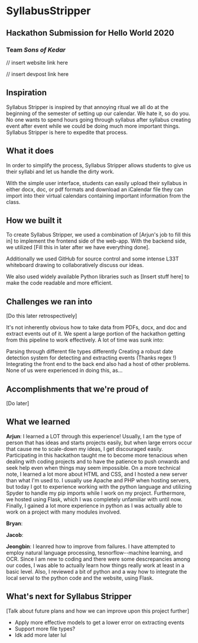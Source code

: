 
# SyllabusStripper

## Hackathon Submission for Hello World 2020
### Team *Sons of Kedar*
// insert website link here

// insert devpost link here

## Inspiration

Syllabus Stripper is inspired by that annoying ritual we all do at the beginning of the semester of setting up our calendar. We hate it, so do you. No one wants to spend hours going through syllabus after syllabus creating event after event while we could be doing much more important things. Syllabus Stripper is here to expedite that process. 

## What it does
In order to simplify the process, Syllabus Stripper allows students to give us their syllabi and let us handle the dirty work.

With the simple user interface, students can easily upload their syllabus in either docx, doc, or pdf formats and download an iCalendar file they can import into their virtual calendars containing important information from the class.

## How we built it
To create Syllabus Stripper, we used a combination of [Arjun's job to fill this in] to implement the frontend side of the web-app. With the backend side, we utilized [Fill this in later after we have everything done]. 

Additionally we used GitHub for source control and some intense L33T whiteboard drawing to collaboratively discuss our ideas.

We also used widely available Python libraries such as [Insert stuff here] to make the code readable and more efficient.

## Challenges we ran into

[Do this later retrospectively]

It's not inherently obvious how to take data from PDFs, docx, and doc and extract events out of it. We spent a large portion of the hackathon getting from this pipeline to work effectively. A lot of time was sunk into:

Parsing through different file types differently
Creating a robust date detection system for detecting and extracting events (Thanks regex !)
Integrating the front end to the back end also had a host of other problems. None of us were experienced in doing this, as...

## Accomplishments that we're proud of
[Do later]

## What we learned
**Arjun**:  I learned a LOT through this experience! Usually, I am the type of person that has ideas and starts projects easily, but when large errors occur that cause me to scale-down my ideas, I get discouraged easily. Participating in this hackathon taught me to become more tenacious when dealing with coding projects and to have the patience to push onwards and seek help even when things may seem impossible. On a more technical note, I learned a lot more about HTML and CSS, and I hosted a new server than what I'm used to. I usually use Apache and PHP when hosting servers, but today I got to experience working with the python language and utilizing Spyder to handle my pip imports while I work on my project. Furthermore, we hosted using Flask, which I was completely unfamiliar with until now. Finally, I gained a lot more experience in python as I was actually able to work on a project with many modules involved.

**Bryan**:  

**Jacob**:

**Jeongbin**: I leanred how to improve from failures. I have attempted to employ natural language processing, tesnorflow--machine learning, and OCR. Since I am new to coding and there were some descrepancies among our codes, I was able to actually learn how things really work at least in a basic level. Also, I reviewed a bit of python and a way how to integrate the local serval to the python code and the website, using Flask.


## What's next for Syllabus Stripper

[Talk about future plans and how we can improve upon this project further]

- Apply more effective models to get a lower error on extracting events
- Support more file types?
- Idk add more later lul

